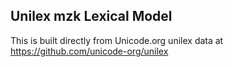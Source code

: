 Unilex mzk Lexical Model
----------------------

This is built directly from Unicode.org unilex data at
https://github.com/unicode-org/unilex
